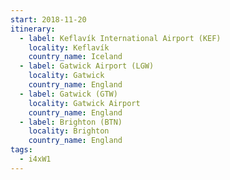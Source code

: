 ```yaml
---
start: 2018-11-20
itinerary:
  - label: Keflavík International Airport (KEF)
    locality: Keflavík
    country_name: Iceland
  - label: Gatwick Airport (LGW)
    locality: Gatwick
    country_name: England
  - label: Gatwick (GTW)
    locality: Gatwick Airport
    country_name: England
  - label: Brighton (BTN)
    locality: Brighton
    country_name: England
tags:
  - i4xW1
---
```

